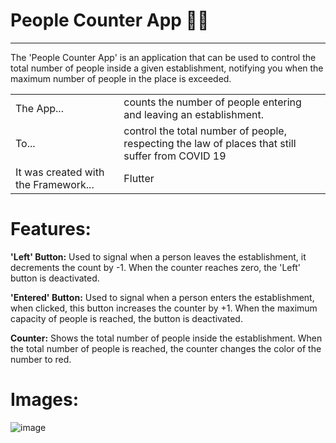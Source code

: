 # People Counter App 🙍‍♂️
<hr>

The 'People Counter App' is an application that can be used to control the total number of people inside a given establishment, notifying you when the maximum number of people in the place is exceeded.

|                                      |                                                                    |
|--------------------------------------|--------------------------------------------------------------------|
| The App...                           | counts the number of people entering and leaving an establishment. |
| To...                                | control the total number of people, respecting the law of places that still suffer from COVID 19 |
| It was created with the Framework... | Flutter |

# Features: 

**'Left' Button:** Used to signal when a person leaves the establishment, it decrements the count by -1. When the counter reaches zero, the 'Left' button is deactivated.

**'Entered' Button:** Used to signal when a person enters the establishment, when clicked, this button increases the counter by +1. When the maximum capacity of people is reached, the button is deactivated.

**Counter:** Shows the total number of people inside the establishment. When the total number of people is reached, the counter changes the color of the number to red.

# Images:

![image](https://github.com/NeveScript/People-Counter-Flutter-App/assets/123518676/c5e86aa0-8b9d-4c70-bcc3-2312c692c567)



